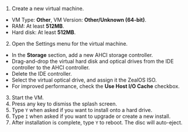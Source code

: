 1. Create a new virtual machine.
  * VM Type: **Other**, VM Version: **Other/Unknown (64-bit)**.
  * RAM: At least **512MB**.
  * Hard disk: At least **512MB**.
2. Open the Settings menu for the virtual machine.
  * In the **Storage** section, add a new AHCI storage controller.
  * Drag-and-drop the virtual hard disk and optical drives from the IDE controller to the AHCI controller.
  * Delete the IDE controller.
  * Select the virtual optical drive, and assign it the ZealOS ISO.
  * For improved performance, check the **Use Host I/O Cache** checkbox.
3. Start the VM.
4. Press any key to dismiss the splash screen.
5. Type `Y` when asked if you want to install onto a hard drive.
6. Type `I` when asked if you want to upgrade or create a new install.
7. After installation is complete, type `Y` to reboot. The disc will auto-eject.